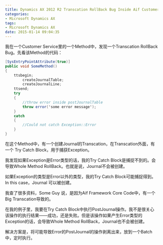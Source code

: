 ```yaml
---
title: Dynamics AX 2012 R2 Transcation RollBack Bug Inside Aif Customer Service
categories:
- Microsoft Dynamics AX
tags:
- Microsoft Dynamics AX
date: 2015-01-14 09:04:35
---
```


我在一个Customer Service里的一个Method中，发现一个Transcation RollBack Bug。先看该Method的代码：

```c#
[SysEntryPointAttribute(true)]
public void SomeMethod()
{
	ttsbegin;
		createJournalTable;
		createJournalLine;
	ttsend;
	try
	{
		//throw error inside postJournalTable
		throw error('some error message');
	}
	catch
	{
		//Could not catch Exception::Error
	}
}

```

在这个Method中，有一个创建Journal的Transcation，在Transcation外面，有一个 Try Catch Block，用于捕获Exception。

我发现如果Exception是Error类型的话，我的Try Catch Block是捕捉不到的。会导致Whole Method RollBack。也就是说，Journal不会被创建。

如果Exception的类型是Error以外的类型，我的Try Catch Block可能捕捉得到。In this case，Journal 可以被创建。

我查了很多资料，Some Guy 说，是因为Aif Framework Core Code中，有一个Big Transcation导致的。

在我的例子里，我要在Try Catch Block中执行PostJournal操作。我不是很关心该操作的执行结果——成功，还是失败。但是该操作如果产生Error类型的Exception的话，会导致Whole Method RollBack，Journal也不会被创建。

解决方案是，将可能导致Error的PostJournal的操作剥离出来，放到一个Batch中，定时执行。